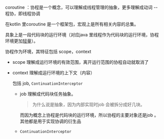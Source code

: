 coroutine ：协程是一个概念，可以理解成线程管理的抽象，更多理解成动词 -- 程协，即线程协调 

在kotlin 里coroutine 是一个框架包，宏观上是所有相关内容的总集。

具象上是一段代码块的运行环境（对应java 里线程作为代码块的运行环境，协程环境更加[轻量](./why-coroutine-light.md)）。



协程作为环境，其特征包括 scope，context

- scope 理解成运行环境的有效范围，离开运行范围的协程自动就取消了

- context 理解成运行环境的上下文（内容）

  包括 job, `ContinuationInterceptor`

  - job 理解成代码块任务抽象。

    > 为什么说是抽象，因为内部实现时job 会被拆分成好几块。

    而因为概念上协程是代码块的运行环境，所以协程的主要对象还是job 。其他都是用于实现协调的衍生品  

  - `ContinuationInterceptor`